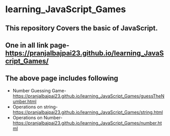 # learning_JavaScript_Games

## This repository Covers the basic of JavaScript.

## One in all link page- https://pranjalbajpai23.github.io/learning_JavaScript_Games/

## The above page includes following 
- Number Guessing Game- https://pranjalbajpai23.github.io/learning_JavaScript_Games/guessTheNumber.html
- Operations on string- https://pranjalbajpai23.github.io/learning_JavaScript_Games/string.html
- Operations on Number- https://pranjalbajpai23.github.io/learning_JavaScript_Games/number.html
